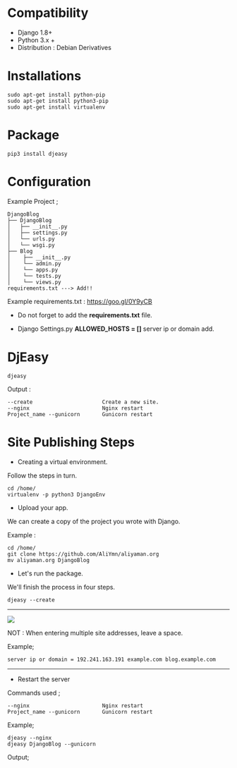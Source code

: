 # Compatibility

* Django 1.8+
* Python 3.x + 
* Distribution : Debian Derivatives

# **Installations**


    sudo apt-get install python-pip
    sudo apt-get install python3-pip
    sudo apt-get install virtualenv

# Package

    pip3 install djeasy



# Configuration

Example Project ;

    DjangoBlog 
    ├── DjangoBlog
    │   ├── __init__.py
    │   ├── settings.py
    │   └── urls.py
    │   └── wsgi.py
    ├── Blog
    │    ├── __init__.py
    │    └── admin.py
    │    └── apps.py
    │    └── tests.py
    │    └── views.py
    requirements.txt ---> Add!!

Example requirements.txt : https://goo.gl/0Y9yCB

* Do not forget to add the **requirements.txt** file.

* Django Settings.py **ALLOWED_HOSTS = []**  server ip or domain add.

# DjEasy

    djeasy
 
 Output :

    --create                      Create a new site.
    --nginx                       Nginx restart
    Project_name --gunicorn       Gunicorn restart


# Site Publishing Steps

* Creating a virtual environment.

Follow the steps in turn.

    cd /home/
    virtualenv -p python3 DjangoEnv

* Upload your app.

We can create a copy of the project you wrote with Django.

Example :

    cd /home/
    git clone https://github.com/AliYmn/aliyaman.org
    mv aliyaman.org DjangoBlog

* Let's run the package.

We'll finish the process in four steps.

    djeasy --create
 
 ***
 
 <img src="http://i.hizliresim.com/nRG4GN.png"/>

NOT : When entering multiple site addresses, leave a space.

Example;

    server ip or domain = 192.241.163.191 example.com blog.example.com
***

* Restart the server

Commands used ;

    --nginx                       Nginx restart
    Project_name --gunicorn       Gunicorn restart
    
Example;

    djeasy --nginx
    djeasy DjangoBlog --gunicorn
    
Output;


    
    

